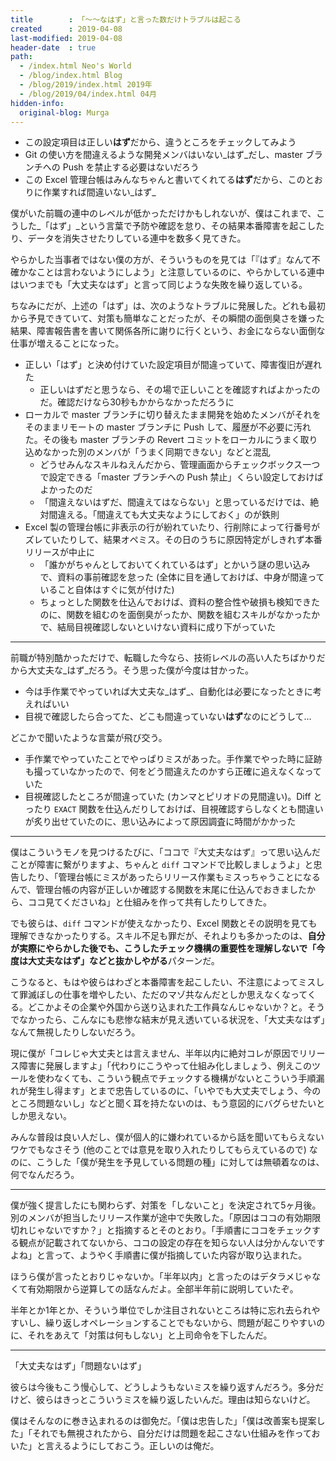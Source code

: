 ```yaml
---
title        : 「～～なはず」と言った数だけトラブルは起こる
created      : 2019-04-08
last-modified: 2019-04-08
header-date  : true
path:
  - /index.html Neo's World
  - /blog/index.html Blog
  - /blog/2019/index.html 2019年
  - /blog/2019/04/index.html 04月
hidden-info:
  original-blog: Murga
---
```


- この設定項目は正しい**はず**だから、違うところをチェックしてみよう
- Git の使い方を間違えるような開発メンバはいない_はず_だし、master ブランチへの Push を禁止する必要はないだろう
- この Excel 管理台帳はみんなちゃんと書いてくれてる**はず**だから、このとおりに作業すれば間違いない_はず_

僕がいた前職の連中のレベルが低かっただけかもしれないが、僕はこれまで、こうした_「はず」_という言葉で予防や確認を怠り、その結果本番障害を起こしたり、データを消失させたりしている連中を数多く見てきた。

やらかした当事者ではない僕の方が、そういうものを見ては「『はず』なんて不確かなことは言わないようにしよう」と注意しているのに、やらかしている連中はいつまでも「大丈夫なはず」と言って同じような失敗を繰り返している。

ちなみにだが、上述の「はず」は、次のようなトラブルに発展した。どれも最初から予見できていて、対策も簡単なことだったが、その瞬間の面倒臭さを嫌った結果、障害報告書を書いて関係各所に謝りに行くという、お金にならない面倒な仕事が増えることになった。

- 正しい「はず」と決め付けていた設定項目が間違っていて、障害復旧が遅れた
  - 正しいはずだと思うなら、その場で正しいことを確認すればよかったのだ。確認だけなら30秒もかからなかっただろうに
- ローカルで master ブランチに切り替えたまま開発を始めたメンバがそれをそのままリモートの master ブランチに Push して、履歴が不必要に汚れた。その後も master ブランチの Revert コミットをローカルにうまく取り込めなかった別のメンバが「うまく同期できない」などと混乱
  - どうせみんなスキルねえんだから、管理画面からチェックボックス一つで設定できる「master ブランチへの Push 禁止」くらい設定しておけばよかったのだ
  - 「間違えないはずだ、間違えてはならない」と思っているだけでは、絶対間違える。「間違えても大丈夫なようにしておく」のが鉄則
- Excel 製の管理台帳に非表示の行が紛れていたり、行削除によって行番号がズレていたりして、結果オペミス。その日のうちに原因特定がしきれず本番リリースが中止に
  - 「誰かがちゃんとしておいてくれているはず」とかいう謎の思い込みで、資料の事前確認を怠った (全体に目を通しておけば、中身が間違っていること自体はすぐに気が付けた)
  - ちょっとした関数を仕込んでおけば、資料の整合性や破損も検知できたのに、関数を組むのを面倒臭がったか、関数を組むスキルがなかったかで、結局目視確認しないといけない資料に成り下がっていた

---

前職が特別酷かっただけで、転職した今なら、技術レベルの高い人たちばかりだから大丈夫な_はず_だろう。そう思った僕が今度は甘かった。

- 今は手作業でやっていれば大丈夫な_はず_、自動化は必要になったときに考えればいい
- 目視で確認したら合ってた、どこも間違っていない**はず**なのにどうして…

どこかで聞いたような言葉が飛び交う。

- 手作業でやっていたことでやっぱりミスがあった。手作業でやった時に証跡も撮っていなかったので、何をどう間違えたのかすら正確に追えなくなっていた
- 目視確認したところが間違っていた (カンマとピリオドの見間違い)。Diff とったり `EXACT` 関数を仕込んだりしておけば、目視確認すらしなくとも間違いが炙り出せていたのに、思い込みによって原因調査に時間がかかった

---

僕はこういうモノを見つけるたびに、「ココで『大丈夫なはず』って思い込んだことが障害に繋がりますよ、ちゃんと `diff` コマンドで比較しましょうよ」と忠告したり、「管理台帳にミスがあったらリリース作業もミスっちゃうことになるんで、管理台帳の内容が正しいか確認する関数を末尾に仕込んでおきましたから、ココ見てくださいね」と仕組みを作って共有したりしてきた。

でも彼らは、`diff` コマンドが使えなかったり、Excel 関数とその説明を見ても理解できなかったりする。スキル不足も罪だが、それよりも多かったのは、**自分が実際にやらかした後でも、こうしたチェック機構の重要性を理解しないで「今度は大丈夫なはず」などと抜かしやがる**パターンだ。

こうなると、もはや彼らはわざと本番障害を起こしたい、不注意によってミスして罪滅ぼしの仕事を増やしたい、ただのマゾ共なんだとしか思えなくなってくる。どこかよその企業や外国から送り込まれた工作員なんじゃないか？と。そうでなかったら、こんなにも悲惨な結末が見え透いている状況を、「大丈夫なはず」なんて無視したりしないだろう。

現に僕が「コレじゃ大丈夫とは言えません、半年以内に絶対コレが原因でリリース障害に発展しますよ」「代わりにこうやって仕組み化しましょう、例えこのツールを使わなくても、こういう観点でチェックする機構がないとこういう手順漏れが発生し得ます」とまで忠告しているのに、「いやでも大丈夫でしょう、今のところ問題ないし」などと聞く耳を持たないのは、もう意図的にバグらせたいとしか思えない。

みんな普段は良い人だし、僕が個人的に嫌われているから話を聞いてもらえないワケでもなさそう (他のことでは意見を取り入れたりしてもらえているので) なのに、こうした「僕が発生を予見している問題の種」に対しては無頓着なのは、何でなんだろう。

---

僕が強く提言したにも関わらず、対策を「しないこと」を決定されて5ヶ月後。別のメンバが担当したリリース作業が途中で失敗した。「原因はココの有効期限切れじゃないですか？」と指摘するとそのとおり。「手順書にココをチェックする観点が記載されてないから、ココの設定の存在を知らない人は分かんないですよね」と言って、ようやく手順書に僕が指摘していた内容が取り込まれた。

ほうら僕が言ったとおりじゃないか。「半年以内」と言ったのはデタラメじゃなくて有効期限から逆算しての話なんだよ。全部半年前に説明していたぞ。

半年とか1年とか、そういう単位でしか注目されないところは特に忘れ去られやすいし、繰り返しオペレーションすることでもないから、問題が起こりやすいのに、それをあえて「対策は何もしない」と上司命令を下したんだ。

---

「大丈夫なはず」「問題ないはず」

彼らは今後もこう慢心して、どうしようもないミスを繰り返すんだろう。多分だけど、彼らはきっとこういうミスを繰り返したいんだ。理由は知らないけど。

僕はそんなのに巻き込まれるのは御免だ。「僕は忠告した」「僕は改善案も提案した」「それでも無視されたから、自分だけは問題を起こさない仕組みを作っておいた」と言えるようにしておこう。正しいのは俺だ。
